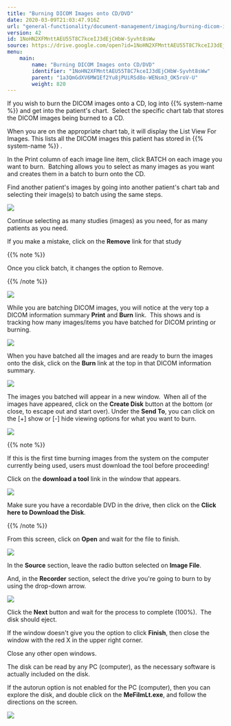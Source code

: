 ```yaml
---
title: "Burning DICOM Images onto CD/DVD"
date: 2020-03-09T21:03:47.916Z
url: "general-functionality/document-management/imaging/burning-dicom-images-onto-cd-dvd.html"
version: 42
id: 1NoHN2XFMnttAEU55T8C7kceIJ3dEjCHbW-Syvht8sWw
source: https://drive.google.com/open?id=1NoHN2XFMnttAEU55T8C7kceIJ3dEjCHbW-Syvht8sWw
menu:
    main:
        name: "Burning DICOM Images onto CD/DVD"
        identifier: "1NoHN2XFMnttAEU55T8C7kceIJ3dEjCHbW-Syvht8sWw"
        parent: "1a3QmGdXV6MW1Ef2Yu8jPUiRSd8o-WENsm3_OK5roV-U"
        weight: 820
---
```

If you wish to burn the DICOM images onto a CD, log into {{% system-name %}} and get into the patient's chart.  Select the specific chart tab that stores the DICOM images being burned to a CD.

When you are on the appropriate chart tab, it will display the List View For Images. This lists all the DICOM images this patient has stored in {{% system-name %}} .  

In the Print column of each image line item, click BATCH on each image you want to burn.  Batching allows you to select as many images as you want and creates them in a batch to burn onto the CD.

Find another patient's images by going into another patient's chart tab and selecting their image(s) to batch using the same steps.

![](../../../external_files/d9f5710d10877243d84c988c35b708d3.png)



Continue selecting as many studies (images) as you need, for as many patients as you need.

If you make a mistake, click on the **Remove** link for that study

{{% note %}}

Once you click batch, it changes the option to Remove.

{{% /note %}}


![](../../../external_files/83d8904a7aa653e6cfe9944037d04399.png)

While you are batching DICOM images, you will notice at the very top a DICOM information summary **Print** and **Burn** link.  This shows and is tracking how many images/items you have batched for DICOM printing or burning.

![](../../../external_files/5836eb088110c46f891cdae52202eaa0.png)



When you have batched all the images and are ready to burn the images onto the disk, click on the **Burn** link at the top in that DICOM information summary.

![](../../../external_files/f1f1bbb6df49cf427a5ec47562b3d1e8.png)

The images you batched will appear in a new window.  When all of the images have appeared, click on the **Create Disk** button at the bottom (or close, to escape out and start over). Under the **Send To**, you can click on the [+] show or [-] hide viewing options for what you want to burn.

![](../../../external_files/d1b682dbb122d9ed9c7fe2e4a7367975.png)

{{% note %}}

If this is the first time burning images from the system on the computer currently being used, users must download the tool before proceeding!

Click on the **download a tool** link in the window that appears.

![](../../../external_files/c86c941b4d0c0c556fbc55538bdc8537.png)

Make sure you have a recordable DVD in the drive, then click on the **Click here to Download the Disk**.



{{% /note %}}


From this screen, click on **Open** and wait for the file to finish.  

![](../../../external_files/eaea45b06a530736e6b8c23f4330d69a.png)

In the **Source** section, leave the radio button selected on **Image File**.

And, in the **Recorder** section, select the drive you're going to burn to by using the drop-down arrow.

![](../../../external_files/2b07d97e255e08b20e71eaeefbac5d5d.png)

Click the **Next** button and wait for the process to complete (100%).  The disk should eject.

If the window doesn't give you the option to click **Finish**, then close the window with the red X in the upper right corner.

Close any other open windows.

The disk can be read by any PC (computer), as the necessary software is actually included on the disk.

If the autorun option is not enabled for the PC (computer), then you can explore the disk, and double click on the **MeFilmLt.exe**, and follow the directions on the screen.  

![](../../../external_files/13bac85933e7b4140252ff458a2303ac.png)



